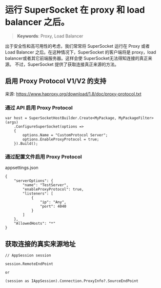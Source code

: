 # 运行 SuperSocket 在 proxy 和 load balancer 之后。

> __Keywords__: Proxy, Load Balancer

出于安全性和高可用性的考虑，我们常常将 SuperSocket 运行在 Proxy 或者 Load Balancer 之后。在这种情况下，SuperSocket 的客户端将是 proxy，load balancer或者其它前端服务器。这样会使 SuperSocket无法得知连接的真正来源。 不过，SuperSocket 提供了获取连接真正来源的方法。

## 启用 Proxy Protocol V1/V2 的支持

来源: https://www.haproxy.org/download/1.8/doc/proxy-protocol.txt

### 通过 API 启用 Proxy Protocol

    var host = SuperSocketHostBuilder.Create<MyPackage, MyPackageFilter>(args)    
        .ConfigureSuperSocket(options =>
        {
            options.Name = "CustomProtocol Server";
            options.EnableProxyProtocol = true;
        }).Build();


### 通过配置文件启用 Proxy Protocol

appsettings.json

    {
        "serverOptions": {
            "name": "TestServer",
            "enableProxyProtocol": true,
            "listeners": [
                {
                    "ip": "Any",
                    "port": 4040
                }
            ]
        },
        "AllowedHosts": "*"
    }

## 获取连接的真实来源地址

    // AppSession session

    session.RemoteEndPoint

    or

    (session as IAppSession).Connection.ProxyInfo?.SourceEndPoint
